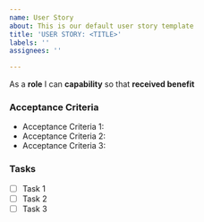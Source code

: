 ```yaml
---
name: User Story
about: This is our default user story template
title: 'USER STORY: <TITLE>'
labels: ''
assignees: ''

---
```


As a **role** I can **capability** so that  **received benefit**

### Acceptance Criteria

* Acceptance Criteria 1:
* Acceptance Criteria 2:
* Acceptance Criteria 3:

### Tasks

- [ ] Task 1
- [ ] Task 2
- [ ] Task 3
